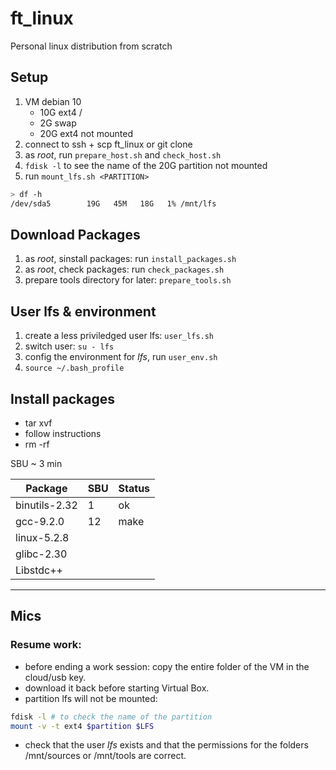 # ft_linux
Personal linux distribution from scratch

## Setup
1. VM debian 10
	- 10G ext4 /
	- 2G swap
	- 20G ext4 not mounted
2. connect to ssh + scp ft_linux or git clone
3. as *root*, run `prepare_host.sh` and `check_host.sh`
4. `fdisk -l` to see the name of the 20G partition not mounted
5. run `mount_lfs.sh <PARTITION>`
```bash
> df -h
/dev/sda5        19G   45M   18G   1% /mnt/lfs
```


## Download Packages
1. as *root*, sinstall packages: run `install_packages.sh`
2. as *root*, check packages: run `check_packages.sh`
3. prepare tools directory for later: `prepare_tools.sh`

## User lfs & environment
1. create a less priviledged user lfs: `user_lfs.sh`
2. switch user: `su - lfs`
3. config the environment for *lfs*, run `user_env.sh`
4. `source ~/.bash_profile`

## Install packages
- tar xvf <package>
- follow instructions
- rm -rf <extracted folder>

SBU ~ 3 min

| Package | SBU | Status |
| --- | --- | --- |
| binutils-2.32 | 1 | ok |
| gcc-9.2.0 | 12 | make |
| linux-5.2.8 |  |  |
| glibc-2.30 |  |  |
| Libstdc++ |  |  |

------------------

## Mics

### Resume work:
- before ending a work session: copy the entire folder of the VM in the cloud/usb key.
- download it back before starting Virtual Box.
- partition lfs will not be mounted:
```bash
fdisk -l # to check the name of the partition
mount -v -t ext4 $partition $LFS
```
- check that the user *lfs* exists and that the permissions for the folders /mnt/sources or /mnt/tools are correct.
